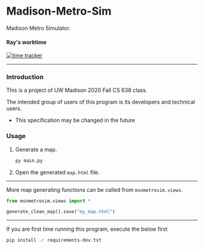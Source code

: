 # Madison-Metro-Sim

Madison Metro Simulator.

#### Ray's worktime

[![time tracker](https://wakatime.com/badge/github/RaenonX/Madison-Metro-Sim.svg)](https://wakatime.com/badge/github/RaenonX/Madison-Metro-Sim)

------

### Introduction

This is a project of UW Madison 2020 Fall CS 638 class.

The intended group of users of this program is its developers and technical users. 

- This specification may be changed in the future


### Usage

1. Generate a map.

    ```bash
    py main.py
    ```

2. Open the generated `map.html` file.

------

More map generating functions can be called from `msnmetrosim.views`.
   
```python
from msnmetrosim.views import *

generate_clean_map().save("my_map.html")
```

------

If you are first time running this program, execute the below first

```bash
pip install -r requirements-dev.txt
```
